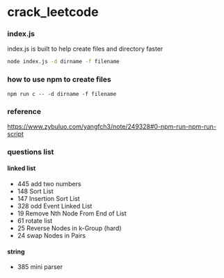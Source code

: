 # crack_leetcode

### index.js
index.js is built to help create files and directory faster
```bash
node index.js -d dirname -f filename
```
### how to use npm to create files
```
npm run c -- -d dirname -f filename
```

### reference
https://www.zybuluo.com/yangfch3/note/249328#0-npm-run-npm-run-script

### questions list

#### linked list
- 445 add two numbers
- 148 Sort List
- 147 Insertion Sort List
- 328 odd Event Linked List
- 19  Remove Nth Node From End of List
- 61  rotate list
- 25  Reverse Nodes in k-Group (hard)
- 24  swap Nodes in Pairs

#### string
- 385 mini parser
